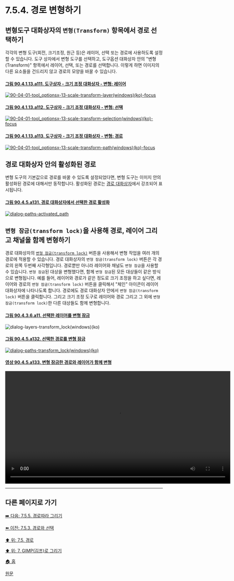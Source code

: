 # 7.5.4. 경로 변형하기

## 변형도구 대화상자의 `변형(Transform)` 항목에서 경로 선택하기
각각의 변형 도구(회전, 크기조정, 원근 등)은 레이어, 선택 또는 경로에 사용하도록 설정할 수 있습니다. 도구 상자에서 변형 도구를 선택하고, 도구옵션 대화상자 안의 "변형(Transform)" 항목에서 레이어, 선택, 또는 경로를 선택합니다. 이렇게 하면 이미지의 다른 요소들을 건드리지 않고 경로의 모양을 바꿀 수 있습니다.

#### [그림 90.4.1.13.a111. 도구상자 - 크기 조정 대화상자 - 변형: 레이어](https://wonder13662.github.io/gimp/2.10.36_ko/90-04-01-tool_optionsx-13-scale.html#%EA%B7%B8%EB%A6%BC-904113a111-%EB%8F%84%EA%B5%AC%EC%83%81%EC%9E%90---%ED%81%AC%EA%B8%B0-%EC%A1%B0%EC%A0%95-%EB%8C%80%ED%99%94%EC%83%81%EC%9E%90---%EB%B3%80%ED%98%95-%EB%A0%88%EC%9D%B4%EC%96%B4)
[![90-04-01-tool_optionsx-13-scale-transform-layer(windows)(ko)-focus](https://github.com/wonder13662/gimp/assets/15767104/be00285d-1d38-4ca3-9420-7544ef8a521d)](https://wonder13662.github.io/gimp/2.10.36_ko/90-04-01-tool_optionsx-13-scale.html#%EA%B7%B8%EB%A6%BC-904113a111-%EB%8F%84%EA%B5%AC%EC%83%81%EC%9E%90---%ED%81%AC%EA%B8%B0-%EC%A1%B0%EC%A0%95-%EB%8C%80%ED%99%94%EC%83%81%EC%9E%90---%EB%B3%80%ED%98%95-%EB%A0%88%EC%9D%B4%EC%96%B4)

#### [그림 90.4.1.13.a112. 도구상자 - 크기 조정 대화상자 - 변형: 선택](https://wonder13662.github.io/gimp/2.10.36_ko/90-04-01-tool_optionsx-13-scale.html#%EA%B7%B8%EB%A6%BC-904113a112-%EB%8F%84%EA%B5%AC%EC%83%81%EC%9E%90---%ED%81%AC%EA%B8%B0-%EC%A1%B0%EC%A0%95-%EB%8C%80%ED%99%94%EC%83%81%EC%9E%90---%EB%B3%80%ED%98%95-%EC%84%A0%ED%83%9D)
[![90-04-01-tool_optionsx-13-scale-transform-selection(windows)(ko)-focus](https://github.com/wonder13662/gimp/assets/15767104/67e09044-cedb-4dc8-ab82-3dfb2755baa6)](https://wonder13662.github.io/gimp/2.10.36_ko/90-04-01-tool_optionsx-13-scale.html#%EA%B7%B8%EB%A6%BC-904113a112-%EB%8F%84%EA%B5%AC%EC%83%81%EC%9E%90---%ED%81%AC%EA%B8%B0-%EC%A1%B0%EC%A0%95-%EB%8C%80%ED%99%94%EC%83%81%EC%9E%90---%EB%B3%80%ED%98%95-%EC%84%A0%ED%83%9D)

#### [그림 90.4.1.13.a113. 도구상자 - 크기 조정 대화상자 - 변형: 경로](https://wonder13662.github.io/gimp/2.10.36_ko/90-04-01-tool_optionsx-13-scale.html#%EA%B7%B8%EB%A6%BC-904113a113-%EB%8F%84%EA%B5%AC%EC%83%81%EC%9E%90---%ED%81%AC%EA%B8%B0-%EC%A1%B0%EC%A0%95-%EB%8C%80%ED%99%94%EC%83%81%EC%9E%90---%EB%B3%80%ED%98%95-%EA%B2%BD%EB%A1%9C)
[![90-04-01-tool_optionsx-13-scale-transform-path(windows)(ko)-focus](https://github.com/wonder13662/gimp/assets/15767104/32d8964d-41e1-4138-ac68-9deef5290d96)](https://wonder13662.github.io/gimp/2.10.36_ko/90-04-01-tool_optionsx-13-scale.html#%EA%B7%B8%EB%A6%BC-904113a113-%EB%8F%84%EA%B5%AC%EC%83%81%EC%9E%90---%ED%81%AC%EA%B8%B0-%EC%A1%B0%EC%A0%95-%EB%8C%80%ED%99%94%EC%83%81%EC%9E%90---%EB%B3%80%ED%98%95-%EA%B2%BD%EB%A1%9C)

## 경로 대화상자 안의 활성화된 경로
변형 도구의 기본값으로 경로를 바꿀 수 있도록 설정되었다면, 변형 도구는 이미지 안의 활성화된 경로에 대해서만 동작합니다. 활성화된 경로는 [경로 대화상자](./15-02-03-paths-dialog.md)에서 강조되어 표시됩니다. 

#### [그림 90.4.5.a131. 경로 대화상자에서 선택한 경로 활성화](https://wonder13662.github.io/gimp/2.10.36_ko/90-04-05-paths.html#%EA%B7%B8%EB%A6%BC-9045a131-%EA%B2%BD%EB%A1%9C-%EB%8C%80%ED%99%94%EC%83%81%EC%9E%90%EC%97%90%EC%84%9C-%EC%84%A0%ED%83%9D%ED%95%9C-%EA%B2%BD%EB%A1%9C-%ED%99%9C%EC%84%B1%ED%99%94)
[![dialog-paths-activated_path](https://github.com/wonder13662/gimp/assets/15767104/b91197b4-1118-48b6-9e03-2d144814fcac)](https://wonder13662.github.io/gimp/2.10.36_ko/90-04-05-paths.html#%EA%B7%B8%EB%A6%BC-9045a131-%EA%B2%BD%EB%A1%9C-%EB%8C%80%ED%99%94%EC%83%81%EC%9E%90%EC%97%90%EC%84%9C-%EC%84%A0%ED%83%9D%ED%95%9C-%EA%B2%BD%EB%A1%9C-%ED%99%9C%EC%84%B1%ED%99%94)

## `변형 잠금(transform lock)`을 사용해 경로, 레이어 그리고 채널을 함께 변형하기
경로 대화상자의 [`변형 잠금(transform lock)`](./15-02-03-paths-dialog.md) 버튼을 사용해서 변형 작업을 여러 개의 경로에 적용할 수 있습니다. 경로 대화상자의 `변형 잠금(transform lock)` 버튼은 각 경로의 왼쪽 두번째 사각형입니다. 경로뿐만 아니라 레이어와 채널도 `변형 잠금`을 사용할 수 있습니다. `변형 잠금`된 대상을 변형했다면, 함께 `변형 잠금`된 모든 대상들이 같은 방식으로 변형됩니다. 예를 들어, 레이어와 경로가 같은 정도로 크기 조정을 하고 싶다면, 레이어와 경로의 `변형 잠금(transform lock)` 버튼을 클릭해서 "체인" 아이콘이 레이어 대화상자에 나타나도록 합니다. 경로에도 경로 대화상자 안에서 `변형 잠금(transform lock)` 버튼을 클릭합니다. 그리고 크기 조정 도구로 레이어와 경로 그리고 그 외에 `변형 잠금(transform lock)`한 다른 대상들도 함께 변형합니다.

<a id="90-04-03-06-a11"></a>

#### [그림 90.4.3.6.a11. 선택한 레이어를 변형 잠금](./90-04-03-06-linkage.md#90-04-03-06-a11)
![dialog-layers-transform_lock(windows)(ko)](https://github.com/wonder13662/gimp/assets/15767104/195adc60-f1b4-476e-b5d4-2e1efafc0965)

#### [그림 90.4.5.a132. 선택한 경로를 변형 잠금](https://wonder13662.github.io/gimp/2.10.36_ko/90-04-05-paths.html#%EA%B7%B8%EB%A6%BC-9045a132-%EC%84%A0%ED%83%9D%ED%95%9C-%EA%B2%BD%EB%A1%9C%EB%A5%BC-%EB%B3%80%ED%98%95-%EC%9E%A0%EA%B8%88)
[![dialog-paths-transform_lock(windows)(ko)](https://github.com/wonder13662/gimp/assets/15767104/92523d8d-77eb-4c22-99bf-d54f6080a5d7)](https://wonder13662.github.io/gimp/2.10.36_ko/90-04-05-paths.html#%EA%B7%B8%EB%A6%BC-9045a132-%EC%84%A0%ED%83%9D%ED%95%9C-%EA%B2%BD%EB%A1%9C%EB%A5%BC-%EB%B3%80%ED%98%95-%EC%9E%A0%EA%B8%88)

<a id="90-04-05-a133"></a>

#### [영상 90.4.5.a133. 변형 잠금한 경로와 레이어가 함께 변형](./90-04-05-paths.md#90-04-05-a133)
<video controls="controls" width="720" src="https://github.com/wonder13662/gimp/assets/15767104/0ddac041-8166-4152-920e-4c68426d2e29"></video>

***

## 다른 페이지로 가기
[➡️ 다음: 7.5.5. 경로따라 그리기](./07-05-05-stroking-a-path.md)

[⬅️ 이전: 7.5.3. 경로와 선택](./07-05-03-paths-and-selections.md)

[⬆️ 위: 7.5. 경로](./07-05-00-paths.md)

[⬆️ 위: 7. GIMP(김프)로 그리기](./07-00-painting-with-gimp.md)

[🏠 홈](./00-home.md)

[원문](https://docs.gimp.org/2.10/ko/gimp-using-paths-transforming.html)
